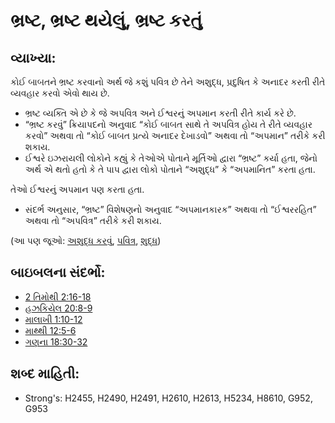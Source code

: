 # ભ્રષ્ટ, ભ્રષ્ટ થયેલું, ભ્રષ્ટ કરતું 

## વ્યાખ્યા: 

કોઈ બાબતને ભ્રષ્ટ કરવાનો અર્થ જે કશું પવિત્ર છે તેને અશુદ્ધ, પ્રદુષિત કે અનાદર કરતી રીતે વ્યવહાર કરવો એવો થાય છે.

* ભ્રષ્ટ વ્યક્તિ એ છે કે જે અપવિત્ર અને ઈશ્વરનું અપમાન કરતી રીતે કાર્ય કરે છે.
* “ભ્રષ્ટ કરવું” ક્રિયાપદનો અનુવાદ “કોઈ બાબત સાથે તે અપવિત્ર હોય તે રીતે વ્યવહાર કરવો” અથવા તો “કોઈ બાબત પ્રત્યે અનાદર દેખાડવો” અથવા તો “અપમાન” તરીકે કરી શકાય.
* ઈશ્વરે ઇઝરાયલી લોકોને કહ્યું કે તેઓએ પોતાને મૂર્તિઓ દ્વારા “ભ્રષ્ટ” કર્યા હતા, જેનો અર્થ એ થતો હતો કે તે પાપ દ્વારા લોકો પોતાને “અશુદ્ધ” કે “અપમાનિત” કરતા હતા.

તેઓ ઈશ્વરનું અપમાન પણ કરતા હતા.

* સંદર્ભ અનુસાર, “ભ્રષ્ટ” વિશેષણનો અનુવાદ “અપમાનકારક” અથવા તો “ઈશ્વરરહિત” અથવા તો “અપવિત્ર” તરીકે કરી શકાય.

(આ પણ જૂઓ: [અશુદ્ધ કરવું](../other/defile.md), [પવિત્ર](../kt/holy.md), [શુદ્ધ](../kt/clean.md))

## બાઇબલના સંદર્ભો: 

* [2 તિમોથી 2:16-18](rc://gu/tn/help/2ti/02/16)
* [હઝકિયેલ 20:8-9](rc://gu/tn/help/ezk/20/08)
* [માલાખી 1:10-12](rc://gu/tn/help/mal/01/10)
* [માથ્થી 12:5-6](rc://gu/tn/help/mat/12/05)
* [ગણના 18:30-32](rc://gu/tn/help/num/18/30)

## શબ્દ માહિતી: 

* Strong's: H2455, H2490, H2491, H2610, H2613, H5234, H8610, G952, G953
